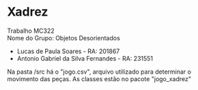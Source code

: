 # Xadrez
  Trabalho MC322 <br/>
  Nome do Grupo: Objetos Desorientados
  - Lucas de Paula Soares - RA: 201867<br/>
  - Antonio Gabriel da Silva Fernandes - RA: 231551
  
  
  Na pasta /src há o "jogo.csv", arquivo utilizado para determinar o movimento das peças.
  As classes estão no pacote "jogo_xadrez"
 
